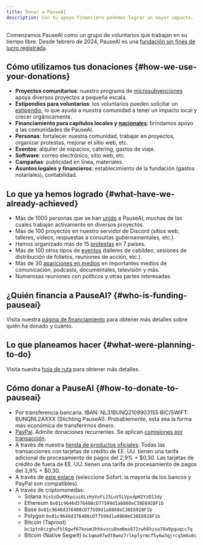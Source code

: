 ```yaml
---
title: Donar a PauseAI
description: Con tu apoyo financiero podemos lograr un mayor impacto.
---
```


 <!-- end of frontmatter metadata, dashes above need to stay -->

<script>
    import Donate from '$lib/components/Donate.svelte'
</script>

Comenzamos PauseAI como un grupo de voluntarios que trabajan en su tiempo libre.
Desde febrero de 2024, PauseAI es una [fundación sin fines de lucro registrada](/legal).

<Donate />

## Cómo utilizamos tus donaciones {#how-we-use-your-donations}

- **Proyectos comunitarios**: nuestro programa de [microsubvenciones](/microgrants) apoya diversos proyectos a pequeña escala.
- **Estipendios para voluntarios**: los voluntarios pueden solicitar un [estipendio](/volunteer-stipends), lo que ayuda a nuestra comunidad a tener un impacto local y crecer orgánicamente.
- **Financiamiento para capítulos locales y [nacionales](/national-groups)**: brindamos apoyo a las comunidades de PauseAI.
- **Personas**: fortalecer nuestra comunidad, trabajar en proyectos, organizar protestas, mejorar el sitio web, etc.
- **Eventos**: alquiler de espacios, catering, gastos de viaje.
- **Software**: correo electrónico, sitio web, etc.
- **Campañas**: publicidad en línea, materiales.
- **Asuntos legales y financieros**: establecimiento de la fundación (gastos notariales), contabilidad.

## Lo que ya hemos logrado {#what-have-we-already-achieved}

- Más de 1000 personas que se han [unido](/join) a PauseAI, muchas de las cuales trabajan activamente en diversos proyectos.
- Más de 100 proyectos en nuestro servidor de Discord (sitios web, talleres, videos, respuestas a consultas gubernamentales, etc.).
- Hemos organizado más de 15 [protestas](/protests) en 7 países.
- Más de 100 otros tipos de [eventos](/events) (talleres de cabildeo, sesiones de distribución de folletos, reuniones de acción, etc.).
- Más de 30 [apariciones en medios](/press) en importantes medios de comunicación, podcasts, documentales, televisión y más.
- Numerosas reuniones con políticos y otras partes interesadas.

## ¿Quién financia a PauseAI? {#who-is-funding-pauseai}

Visita nuestra [página de financiamiento](/funding) para obtener más detalles sobre quién ha donado y cuánto.

## Lo que planeamos hacer {#what-were-planning-to-do}

Visita nuestra [hoja de ruta](/roadmap) para obtener más detalles.

## Cómo donar a PauseAI {#how-to-donate-to-pauseai}

- Por transferencia bancaria. IBAN: NL31BUNQ2109903155 BIC/SWIFT: BUNQNL2AXXX (Stichting PauseAI). Probablemente, esta sea la forma más económica de transferirnos dinero.
- [PayPal](https://www.paypal.com/donate/?hosted_button_id=4TWZXY62EM5VE). Admite donaciones recurrentes. Se aplican [comisiones por transacción](https://www.paypal.com/webapps/mpp/merchant-fees).
- A través de nuestra [tienda de productos oficiales](https://pauseai-shop.fourthwall.com/). Todas las transacciones con tarjetas de crédito de EE. UU. tienen una tarifa adicional de procesamiento de pagos del 2,9% + $0,30. Las tarjetas de crédito de fuera de EE. UU. tienen una tarifa de procesamiento de pagos del 3,9% + $0,30.
- A través de [este enlace](https://bunq.me/pauseai) (seleccione Sofort: la mayoría de los bancos y PayPal son compatibles).
- A través de criptomonedas:
  - Solana `9isSiDuKRkpiui6LzHyVoFiJ3LuV5LVpsdpH2YzD13dy`
  - Ethereum `0x01c9646d376408cD77599d1a0860eC38E6928F1b`
  - Base `0x01c9646d376408cD77599d1a0860eC38E6928F1b`
  - Polygon `0x01c9646d376408cD77599d1a0860eC38E6928F1b`
  - Bitcoin (Taproot) `bc1ptn0czghufhl6gwf67kswm3hhkvvcu8nm6mx872rwh6hzxa70a9pquqcc7q`
  - Bitcoin (Native Segwit) `bc1qma97wdt8wmz7rlkplyrmcf5y6w3qjrcq5m6u8c`
